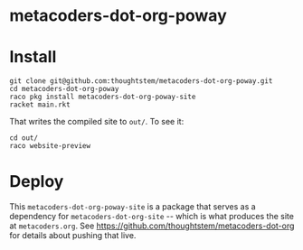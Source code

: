 metacoders-dot-org-poway  
=====================

# Install

```
git clone git@github.com:thoughtstem/metacoders-dot-org-poway.git
cd metacoders-dot-org-poway
raco pkg install metacoders-dot-org-poway-site
racket main.rkt
```

That writes the compiled site to `out/`.  To see it:

```
cd out/
raco website-preview
```

# Deploy

This `metacoders-dot-org-poway-site` is a package that serves as a dependency for `metacoders-dot-org-site` -- which is what produces the site at `metacoders.org`.  See https://github.com/thoughtstem/metacoders-dot-org for details about pushing that live.

